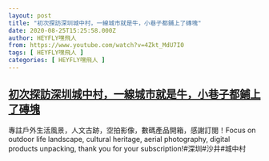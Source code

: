 ```yaml
---
layout: post
title: "初次探訪深圳城中村，一線城市就是牛，小巷子都鋪上了磚塊"
date: 2020-08-25T15:25:58.000Z
author: HEYFLY嘿飛人
from: https://www.youtube.com/watch?v=4Zkt_MdU7I0
tags: [ HEYFLY嘿飛人 ]
categories: [ HEYFLY嘿飛人 ]
---
```

<!--1598369158000-->
[初次探訪深圳城中村，一線城市就是牛，小巷子都鋪上了磚塊](https://www.youtube.com/watch?v=4Zkt_MdU7I0)
------

<div>
專註戶外生活風景，人文古跡，空拍影像，數碼產品開箱，感謝訂閱！Focus on outdoor life landscape, cultural heritage, aerial photography, digital products unpacking, thank you for your subscription!#深圳#沙井#城中村
</div>
